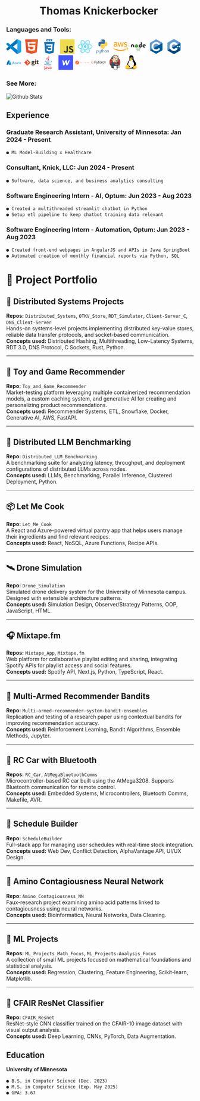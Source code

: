 
<div id="header" align="center">
  <h1>
<!--     <img src="https://media.giphy.com/media/hvRJCLFzcasrR4ia7z/giphy.gif" width="30px"/> -->
    Thomas Knickerbocker
    <img src="https://komarev.com/ghpvc/?username=TCKnickerbocker&style=flat-square&color=blue" alt=""/>
  </h1>
</div>

<div id="about-me">
    <h3 align="left">
      Languages and Tools:
    </h3>
    <div>
    <img src="https://github.com/devicons/devicon/blob/master/icons/vscode/vscode-original.svg" title="VSCode" alt="VSCode" width="40" height="40"/>&nbsp;
    <img src="https://github.com/devicons/devicon/blob/master/icons/html5/html5-original.svg" title="HTML5" alt="HTML" width="40" height="40"/>&nbsp;
    <img src="https://github.com/devicons/devicon/blob/master/icons/css3/css3-plain-wordmark.svg"  title="CSS3" alt="CSS" width="40" height="40"/>&nbsp;
    <img src="https://github.com/devicons/devicon/blob/master/icons/javascript/javascript-original.svg" title="JavaScript" alt="JavaScript" width="40" height="40"/>&nbsp;
    <img src="https://github.com/devicons/devicon/blob/master/icons/react/react-original.svg" title="React"  alt="React" width="40" height="40"/>&nbsp;
    <img src="https://github.com/devicons/devicon/blob/master/icons/python/python-original-wordmark.svg" title="Python"  alt="Python" width="40" height="40"/>&nbsp;
    <img src="https://github.com/devicons/devicon/blob/master/icons/amazonwebservices/amazonwebservices-plain-wordmark.svg" title="AWS" alt="AWS" width="40" height="40"/>&nbsp;
    <img src="https://github.com/devicons/devicon/blob/master/icons/nodejs/nodejs-original-wordmark.svg" title="AWS" alt="AWS" width="40" height="40"/>&nbsp;
    <img src="https://github.com/devicons/devicon/blob/master/icons/c/c-original.svg" title="C"  alt="C" width="40" height="40"/>&nbsp; 
    <img src="https://github.com/devicons/devicon/blob/master/icons/cplusplus/cplusplus-original.svg" title="C++"  alt="C"++ width="40" height="40"/>&nbsp; 
    <img src="https://github.com/devicons/devicon/blob/master/icons/azure/azure-original-wordmark.svg" title="Azure" alt="Azure" width="40" height="40"/>&nbsp;
    <img src="https://github.com/devicons/devicon/blob/master/icons/git/git-original-wordmark.svg" title="Git" **alt="Git" width="40" height="40"/>
    <img src="https://github.com/devicons/devicon/blob/master/icons/java/java-original-wordmark.svg" title="Java" alt="Java" width="40" height="40"/>&nbsp;
    <img src="https://github.com/devicons/devicon/blob/master/icons/webflow/webflow-original.svg" title="Git" **alt="Git" width="40" height="40"/>
    <img src="https://github.com/devicons/devicon/blob/master/icons/postman/postman-original-wordmark.svg" title="Linux" **alt="Linux" width="40" height="40"/>
    <img src="https://github.com/devicons/devicon/blob/master/icons/pytorch/pytorch-original-wordmark.svg" title="Linux" **alt="Linux" width="40" height="40"/>
    <img src="https://github.com/devicons/devicon/blob/master/icons/jenkins/jenkins-original.svg" title="Linux" **alt="Linux" width="40" height="40"/>
    <img src="https://github.com/devicons/devicon/blob/master/icons/linux/linux-original.svg" title="Linux" **alt="Linux" width="40" height="40"/>
  <h3 align="left"> 
    See More: 
    </h3>
      <img src="https://github-readme-streak-stats.herokuapp.com/?user=TCKnickerbocker" title="Github Stats" alt="Github Stats">
  
  ## Experience

  ### Graduate Research Assistant, University of Minnesota: Jan 2024 - Present
  
  ```
  ● ML Model-Building x Healthcare
  ```

  ### Consultant, Knick, LLC: Jun 2024 - Present
  
  ```
  ● Software, data science, and business analytics consulting
  ```

  ### Software Engineering Intern - AI, Optum: Jun 2023 - Aug 2023
  
  ```
  ● Created a multithreaded streamlit chatbot in Python
  ● Setup etl pipeline to keep chatbot training data relevant 
  ```
  
  ### Software Engineering Intern - Automation, Optum: Jun 2023 - Aug 2023
  
  ```
  ● Created front-end webpages in AngularJS and APIs in Java SpringBoot
  ● Automated creation of monthly financial reports via Python, SQL
  ```
  
# 🚀 Project Portfolio

## 🧠 Distributed Systems Projects  
**Repos:** `Distributed_Systems`, `OTKV_Store`, `RDT_Simulator`, `Client-Server_C`, `DNS_Client-Server`  
Hands-on systems-level projects implementing distributed key-value stores, reliable data transfer protocols, and socket-based communication.  
**Concepts used:** Distributed Hashing, Multithreading, Low-Latency Systems, RDT 3.0, DNS Protocol, C Sockets, Rust, Python.

---

## 🎲 Toy and Game Recommender  
**Repo:** `Toy_and_Game_Recommender`  
Market-testing platform leveraging multiple containerized recommendation models, a custom caching system, and generative AI for creating and personalizing product recommendations.  
**Concepts used:** Recommender Systems, ETL, Snowflake, Docker, Generative AI, AWS, FastAPI.

---

## 🧪 Distributed LLM Benchmarking  
**Repo:** `Distributed_LLM_Benchmarking`  
A benchmarking suite for analyzing latency, throughput, and deployment configurations of distributed LLMs across nodes.  
**Concepts used:** LLMs, Benchmarking, Parallel Inference, Clustered Deployment, Python.

---

## 📦 Let Me Cook  
**Repo:** `Let_Me_Cook`  
A React and Azure-powered virtual pantry app that helps users manage their ingredients and find relevant recipes.  
**Concepts used:** React, NoSQL, Azure Functions, Recipe APIs.

---

## 🛰️ Drone Simulation  
**Repo:** `Drone_Simulation`  
Simulated drone delivery system for the University of Minnesota campus. Designed with extensible architecture patterns.  
**Concepts used:** Simulation Design, Observer/Strategy Patterns, OOP, JavaScript, HTML.

---

## 🎧 Mixtape.fm  
**Repos:** `Mixtape_App`, `Mixtape.fm`  
Web platform for collaborative playlist editing and sharing, integrating Spotify APIs for playlist access and social features.  
**Concepts used:** Spotify API, Next.js, Python, TypeScript, React.

---

## 🎰 Multi-Armed Recommender Bandits  
**Repo:** `Multi-armed-recommender-system-bandit-ensembles`  
Replication and testing of a research paper using contextual bandits for improving recommendation accuracy.  
**Concepts used:** Reinforcement Learning, Bandit Algorithms, Ensemble Methods, Jupyter.

---

## 🚗 RC Car with Bluetooth  
**Repos:** `RC_Car`, `AtMegaBluetoothComms`  
Microcontroller-based RC car built using the AtMega3208. Supports Bluetooth communication for remote control.  
**Concepts used:** Embedded Systems, Microcontrollers, Bluetooth Comms, Makefile, AVR.

---

## 📅 Schedule Builder  
**Repo:** `ScheduleBuilder`  
Full-stack app for managing user schedules with real-time stock integration.  
**Concepts used:** Web Dev, Conflict Detection, AlphaVantage API, UI/UX Design.

---

## 🧬 Amino Contagiousness Neural Network  
**Repo:** `Amino_Contagiousness_NN`  
Faux-research project examining amino acid patterns linked to contagiousness using neural networks.  
**Concepts used:** Bioinformatics, Neural Networks, Data Cleaning.

---

## 🧠 ML Projects  
**Repos:** `ML_Projects_Math_Focus`, `ML_Projects-Analysis_Focus`  
A collection of small ML projects focused on mathematical foundations and statistical analysis.  
**Concepts used:** Regression, Clustering, Feature Engineering, Scikit-learn, Matplotlib.

---

## 📸 CFAIR ResNet Classifier  
**Repo:** `CFAIR_Resnet`  
ResNet-style CNN classifier trained on the CFAIR-10 image dataset with visual output analysis.  
**Concepts used:** Deep Learning, CNNs, PyTorch, Data Augmentation.

  
  
  ## Education
  
  **University of Minnesota**
  
  ```
  ● B.S. in Computer Science (Dec. 2023)
  ● M.S. in Computer Science (Exp. May 2025)
  ● GPA: 3.67
  ```
